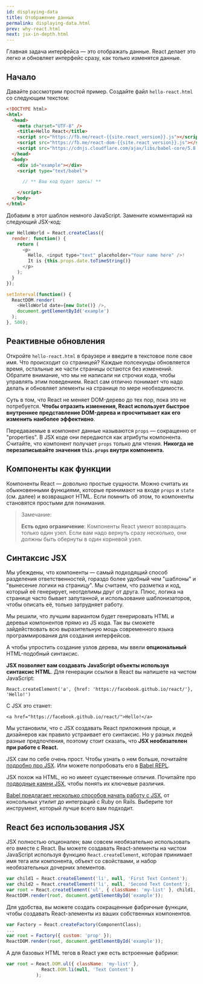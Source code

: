 ```yaml
---
id: displaying-data
title: Отображение данных
permalink: displaying-data.html
prev: why-react.html
next: jsx-in-depth.html
---
```


Главная задача интерфейса — это отображать данные. React делает это легко и обновляет интерфейс сразу, как только изменятся данные.

## Начало

Давайте рассмотрим простой пример. Создайте файл `hello-react.html` со следующим текстом:

```html
<!DOCTYPE html>
<html>
  <head>
    <meta charset="UTF-8" />
    <title>Hello React</title>
    <script src="https://fb.me/react-{{site.react_version}}.js"></script>
    <script src="https://fb.me/react-dom-{{site.react_version}}.js"></script>
    <script src="https://cdnjs.cloudflare.com/ajax/libs/babel-core/5.8.23/browser.min.js"></script>
  </head>
  <body>
    <div id="example"></div>
    <script type="text/babel">

      // ** Ваш код будет здесь! **

    </script>
  </body>
</html>
```

Добавим в этот шаблон немного JavaScript. Замените комментарий на следующий JSX-код:

```javascript
var HelloWorld = React.createClass({
  render: function() {
    return (
      <p>
        Hello, <input type="text" placeholder="Your name here" />!
        It is {this.props.date.toTimeString()}
      </p>
    );
  }
});

setInterval(function() {
  ReactDOM.render(
    <HelloWorld date={new Date()} />,
    document.getElementById('example')
  );
}, 500);
```

## Реактивные обновления

Откройте `hello-react.html` в браузере и введите в текстовое поле свое имя. Что происходит со страницей? Каждые полсекунды обновляется время, остальные же части страницы остаются без изменений. Обратите внимание, что мы не написали ни строчки кода, чтобы управлять этим поведением. React сам отлично понимает что надо делать и обновляет элементы на странице по мере необходимости.

Суть в том, что React не меняет DOM-дерево до тех пор, пока это не потребуется. **Чтобы отразить изменения, React использует быстрое внутреннее представление DOM-дерева и просчитывает как его изменить наиболее эффективно**.

Передаваемые в компонент данные называются `props` — сокращенно от "properties". В JSX коде они передаются как атрибуты компонента. Считайте, что компонент получает `props` только для чтения. **Никогда не перезаписывайте значения `this.props` внутри компонента.**

## Компоненты как функции

Компоненты React — довольно простые сущности. Можно считать их обыкновенными функциями, которые принимают на входе `props` и `state` (см. далее) и возвращают HTML. Если помнить об этом, то компоненты становятся простыми для понимания.

> Замечание:
>
> **Есть одно ограничение**: Компоненты React умеют возвращать только один узел. Если вам надо вернуть сразу несколько, они *должны* быть обернуты в один корневой узел.

## Синтаксис JSX

Мы убеждены, что компоненты — самый подходящий способ разделения ответственностей, гораздо более удобный чем "шаблоны" и "вынесение логики на страницу". Мы считаем, что разметка и код, который её генерирует, неотделимы друг от друга. Плюс, логика на странице часто бывает запутанной, и использование шаблонизаторов, чтобы описать её, только затрудняет работу.

Мы решили, что лучшим вариантом будет генерировать HTML и деревья компонентов прямо из JS кода. Так вы сможете зайдействовать всю выразительную мощь современного языка программирования для создания интерфейсов.

А чтобы упростить создание узлов дерева, мы ввели **опциональный** HTML-подобный синтаксис.

**JSX позволяет вам создавать JavaScript объекты используя синтаксис HTML**. Для генерации ссылки в React вы напишете на чистом JavaScript:

`React.createElement('a', {href: 'https://facebook.github.io/react/'}, 'Hello!')`

С JSX это станет:

`<a href="https://facebook.github.io/react/">Hello!</a>`

Мы установили, что с JSX создавать React приложения проще, и дизайнеров как правило устраивает его синтаксис. Но у разных людей разные предпочтения, поэтому стоит сказать, что **JSX необязателен при работе с React.**

JSX сам по себе очень прост. Чтобы узнать о нем больше, почитайте [подробно про JSX](/react/docs/jsx-in-depth.html). Или можете попробовать его в [Babel REPL](https://babeljs.io/repl/).

JSX похож на HTML, но но имеет существенные отличия. Почитайте про [подводные камни JSX](/react/docs/jsx-gotchas.html), чтобы понять их ключевые различия.

[Babel предлагает несколько способов начать работу с JSX](http://babeljs.io/docs/setup/), от консольных утилит до интеграций с Ruby on Rails. Выберите тот инструмент, который лучше всего вам подходит.

## React без использования JSX

JSX полностью опционален; вам совсем необязательно использовать его вместе с React. Вы можете создавать React-элементы на чистом JavaScript используя функцию `React.createElement`, которая принимает имя тега или компонента, объект со свойствами, и набор необязательных дочерних элементов.

```javascript
var child1 = React.createElement('li', null, 'First Text Content');
var child2 = React.createElement('li', null, 'Second Text Content');
var root = React.createElement('ul', { className: 'my-list' }, child1, child2);
ReactDOM.render(root, document.getElementById('example'));
```

Для удобства, вы можете создать сокращенные фабричные функции, чтобы создавать React-элементы из ваших собственных компонентов.

```javascript
var Factory = React.createFactory(ComponentClass);
...
var root = Factory({ custom: 'prop' });
ReactDOM.render(root, document.getElementById('example'));
```

А для базовых HTML тегов в React уже есть встроенные фабрики:

```javascript
var root = React.DOM.ul({ className: 'my-list' },
             React.DOM.li(null, 'Text Content')
           );
```
